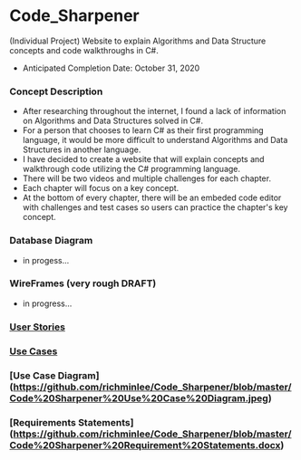 # Code_Sharpener
(Individual Project) Website to explain Algorithms and Data Structure concepts and code walkthroughs in C#.
* Anticipated Completion Date: October 31, 2020
### Concept Description
* After researching throughout the internet, I found a lack of information on Algorithms and Data Structures solved in C#.
* For a person that chooses to learn C# as their first programming language, it would be more difficult to understand Algorithms and Data Structures in another language.
* I have decided to create a website that will explain concepts and walkthrough code utilizing the C# programming language.
* There will be two videos and multiple challenges for each chapter. 
* Each chapter will focus on a key concept.
* At the bottom of every chapter, there will be an embeded code editor with challenges and test cases so users can practice the chapter's key concept.
### Database Diagram
* in progess...
### WireFrames (very rough DRAFT)
* in progress...
### [User Stories](https://github.com/richminlee/Code_Sharpener/blob/master/Code%20Sharpener%20User%20Stories.docx)
### [Use Cases](https://github.com/richminlee/Code_Sharpener/blob/master/Code%20Sharpener%20Use%20Cases.docx)
### [Use Case Diagram] (https://github.com/richminlee/Code_Sharpener/blob/master/Code%20Sharpener%20Use%20Case%20Diagram.jpeg)
### [Requirements Statements] (https://github.com/richminlee/Code_Sharpener/blob/master/Code%20Sharpener%20Requirement%20Statements.docx)
